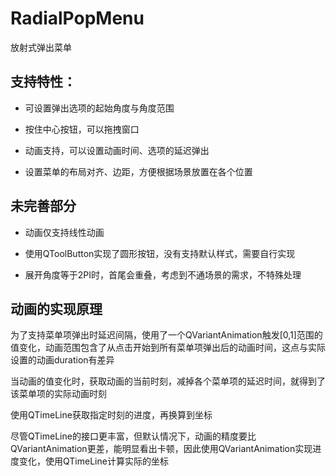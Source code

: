 # RadialPopMenu
放射式弹出菜单

## 支持特性：

* 可设置弹出选项的起始角度与角度范围

* 按住中心按钮，可以拖拽窗口

* 动画支持，可以设置动画时间、选项的延迟弹出

* 设置菜单的布局对齐、边距，方便根据场景放置在各个位置

## 未完善部分

* 动画仅支持线性动画
  
* 使用QToolButton实现了圆形按钮，没有支持默认样式，需要自行实现

* 展开角度等于2PI时，首尾会重叠，考虑到不通场景的需求，不特殊处理

## 动画的实现原理

为了支持菜单项弹出时延迟间隔，使用了一个QVariantAnimation触发[0,1]范围的值变化，动画范围包含了从点击开始到所有菜单项弹出后的动画时间，这点与实际设置的动画duration有差异

当动画的值变化时，获取动画的当前时刻，减掉各个菜单项的延迟时间，就得到了该菜单项的实际动画时刻

使用QTimeLine获取指定时刻的进度，再换算到坐标

尽管QTimeLine的接口更丰富，但默认情况下，动画的精度要比QVariantAnimation更差，能明显看出卡顿，因此使用QVariantAnimation实现进度变化，使用QTimeLine计算实际的坐标


